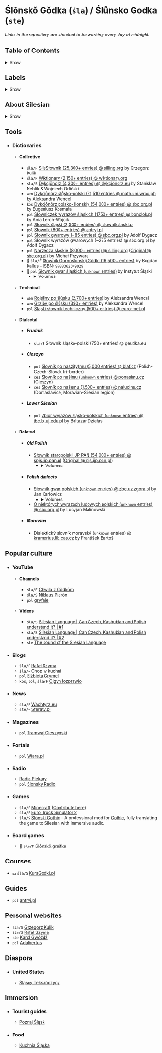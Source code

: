 # Ślōnskŏ Gŏdka (`śla`) / Ślůnsko Godka (`ste`)

###### Links in the repository are checked to be working every day at midnight.

## Table of Contents

<details>

<summary>Show</summary>

- [Table of Contents](#table-of-contents)
- [Labels](#labels)
- [About Silesian](#information)
  - [Briefing](#briefing)
  - [About the language](#about-the-language)
  - [Videos](#videos)
- [Tools](#tools)
  - [Dictionaries](#dictionaries)
    - [Collective](#collective)
    - [Dialectal](#dialectal)
    - [Related](#related)
      - [Old Polish](#old-polish)
      - [Polish](#polish)
      - [Moravian](#moravian)
- [Popular culture](#popular-culture)
  - [YouTube](#youtube)
    - [Channels](#channels)
    - [Videos](#videos)
  - [Blogs](#blogs)
  - [News](#news)
  - [Magazines](#magazines)
  - [Portals](#portals)
  - [Radio](#radio)
  - [Games](#games)
- [Courses](#courses)
- [Guides](#guides)
- [Personal websites](#personal-websites)
- [Diaspora](#diaspora)
  - [United States](#united-states)
- [Immersion](#immersion)
  - [Tourist guides](#tourist-guides)
  - [Food](#food)

</details>

## Labels

<details>

<summary>Show</summary>

- Orthographies
  - `śla` - Ślabikŏrz
    - `śla/F` - Full
    - `śla/S` - Simplified
    - `śla/E` - Extended by custom characters or rules
    - `śla/~` - Ślabikŏrz-esque
  - `ste` - Steuer
    - `ste/~` - Steuer-esque
  - `kos` - Kosmała
  - `wen` - Wencel
  - `pol` - Approximation using Polish orthography
  - `ces` - Approximation using Czech orthography
- Requests
  - `missing` - A given piece of information is missing. (Please help out in locating it)
  - `unknown` - A given piece of information is unknown. (Please help out in finding it out)
- Other
  - 💵 - Paid resource
  - 🧩 - Physical item

</details>

## About Silesian

<details>

<summary>Show</summary>

- ### Briefing

  - Name: **Silesian**, occasionally also called **Upper Silesian**.
  - Codes:
    - ISO 639-3: [`szl`](https://iso639-3.sil.org/code/szl)
    - Glottolog: [`sile1253`](https://glottolog.org/resource/languoid/id/sile1253)
    - ELP: [Upper Silesian](https://www.endangeredlanguages.com/lang/8349)
    - Linguasphere: `53-AAA-cck`, `53-AAA-dam`
  - Family:
    [Lechitic](https://en.wikipedia.org/wiki/Lechitic_languages) <
    [West Slavic](https://en.wikipedia.org/wiki/West_Slavic_languages) <
    [Slavic](https://en.wikipedia.org/wiki/Slavic_languages) <
    [Balto-Slavic](https://en.wikipedia.org/wiki/Balto-Slavic_languages) <
    [Indo-European](https://en.wikipedia.org/wiki/Indo-European_languages)
  - Region: [Silesia](https://en.wikipedia.org/wiki/Silesia)
  - Ethnicity: [Silesians](https://en.wikipedia.org/wiki/Silesians)
  - Native speakers: [500,000](https://stat.gov.pl/download/gfx/portalinformacyjny/pl/defaultaktualnosci/6494/10/1/1/wstepne_wyniki_nsp_2021_w_zakresie_struktury_narodowo-etnicznej_oraz_jezyka_kontaktow_domowych.pdf)
  - Dialects:
    - Upper Silesia
      - Kluczbork <!-- https://en.wikipedia.org/wiki/Kluczbork_Silesian_dialect does not exist yet. -->
      - Opole <!-- https://en.wikipedia.org/wiki/Opole_Silesian_dialect does not exist yet. -->
      - [Niemodlin](https://en.wikipedia.org/wiki/Niemodlin_dialect)
      - [Prudnik](https://en.wikipedia.org/wiki/Prudnik_Silesian_dialect)
      - Gliwice <!-- https://en.wikipedia.org/wiki/Gliwice_dialect does not exist yet. -->
      - [Sułkowice](https://en.wikipedia.org/wiki/Sulkovian_dialect)
      - Borderland Silesian-Lesser Polish <!-- https://en.wikipedia.org/wiki/Borderland_Silesian-Lesser_Polish_dialect does not exist yet. -->
      - Borderland Silesian-Lach <!-- https://en.wikipedia.org/wiki/Borderland_Silesian-Lach_dialect does not exist yet. -->
      - [Cieszyn](https://en.wikipedia.org/wiki/Cieszyn_Silesian_dialect)
      - Jabłonków <!-- https://en.wikipedia.org/wiki/Jabłonków_dialect does not exist yet. -->
    - Lower Silesia
      - [Chwalim](https://en.wikipedia.org/wiki/Chwalim_dialect)
    - Outside Silesia
      - [Texas](https://en.wikipedia.org/wiki/Texan_Silesian) (United States)

- ### About the language

  - [Śląsko godka @ sjikp.us.edu.pl](https://www.sjikp.us.edu.pl/wp-content/uploads/2021/03/e-Godka.pdf)

</details>

## Tools

- ### Dictionaries

  - #### Collective

    <!-- Instructions on how to get the number of entries: -->
    <!-- The front page lets you know. -->
    - `śla/F` [SileSłownik (25,300+ entries) @ silling.org](https://silling.org/slownik/Przodni%C5%8F_str%C5%8Dna) by Grzegorz Kulik
    <!-- You can find out here: https://en.wiktionary.org/wiki/Category:Silesian_lemmas -->
    - `śla/F` [Wiktionary (2,150+ entries) @ wiktionary.org](https://wiktionary.org)
    <!-- You can find out via the sitemap: https://dykcjonorz.eu/wp-sitemap.xml -->
    - `śla/S` [Dykcjōnorz (4,300+ entries) @ dykcjonorz.eu](https://dykcjonorz.eu) by Stanisław Neblik & Wojciech Orliński
    <!-- The book lets you know. -->
    - `wen` [Dykcjůnôrz ślų̊sko-polski (21,510 entries @ math.uni.wroc.pl)](https://www.math.uni.wroc.pl/~wencel/sil/slownik_sp.pdf) by Aleksandra Wencel
    <!-- Checked by hand; scanned the dictionary, picked out the Silesian words, removed duplicates. -->
    - `kos` [Dykcjōnôrz polsko-ślonskiy (54,000+ entries) @ sbc.org.pl](https://sbc.org.pl/dlibra/publication/648390) by Eugeniusz Kosmała
    <!-- Checked by hand; found number of pages, found number of entries per page, summed it all up. -->
    - `pol` [Słowniczek wyrazów śląskich (1750+ entries) @ bonclok.pl](https://bonclok.pl/slowniczek-wyrazow-slaskich.html) by Ania Lerch-Wójcik
    <!-- Checked by hand. -->
    - `pol` [Słownik śląski (2,500+ entries) @ slownikslaski.pl](https://www.slownikslaski.pl/)
    <!-- Checked by hand. -->
    - `pol` [Słownik (800+ entries) @ antryj.pl](https://www.antryj.pl/category/slownik/)
    <!-- Checked by hand. -->
    - `pol` [Słownik gwarowy (~85 entries) @ sbc.org.pl](https://www.sbc.org.pl/dlibra/publication/880766/edition/802420) by Adolf Dygacz
    <!-- Checked by hand. -->
    - `pol` [Słownik wyrazów gwarowych (~275 entries) @ sbc.org.pl](https://www.sbc.org.pl/dlibra/publication/861664/edition/788851) by Adolf Dygacz
    <!-- Imported into GoldenDict and checked the number of articles. -->
    - `pol` [Narzecza śląskie (8,000+ entries) @ silling.org](https://silling.org/slownik-od-przywary-slonsko-polski/) ([Original @ sbc.org.pl](https://sbc.org.pl/dlibra/publication/68791/edition/64871/narzecza-slaskie-napisal-ks-michal-przywara-c-slownik-przywara-michal-1867-1906)) by Michał Przywara
    <!-- Found in descriptions of the product. -->
    - 🧩 `śla/F` [Słownik Gōrnoślōnskij Gŏdki (16,500+ entries)](https://lubimyczytac.pl/ksiazka/4439064/slownik-g-rnosl-nskij-g-dki) by Bogdan Kallus - ISBN: `9788362349029`
    <!-- ❌ Not checked the number of entries. -->
    - 🧩 `pol` [Słownik gwar śląskich (`unknown` entries)](https://instytutslaski.pl/slownik-gwar-slaskich/) by Instytut Śląski
      - <details>

        <summary>Volumes</summary>

        - [Volume 1 (A-Beczka)](https://instytutslaski.pl/ksiegarnia/slownik-gwar-slaskich-tom-1-a-beczka/) - ISBN: `9788371264474`
        - [Volume 2 (Beczkować-Braw)](https://instytutslaski.pl/ksiegarnia/slownik-gwar-slaskich-tom-ii-beczkowac-braw/) - ISBN: `8371261500`
        - [Volume 3 (Brawcowy-Bżdżon)](https://instytutslaski.pl/ksiegarnia/slownik-gwar-slaskich-tom-iii-brawcowy-bzdzon/) - ISBN: `8371261640`
        - [Volume 4 (Cabak-Chwanciaty)](https://instytutslaski.pl/ksiegarnia/slownik-gwar-slaskich-tom-iv-cabak-chwanciaty/) - ISBN: `8371261896`
        - [Volume 5 (Chwańcić (się)-Cyrkać)](https://instytutslaski.pl/ksiegarnia/slownik-gwar-slaskich-tom-v-chwancic-sie-cyrkac/) - ISBN: `8371261918`
        - [Volume 6 (Cyrkarz-Dawny)](https://instytutslaski.pl/ksiegarnia/slownik-gwar-slaskich-tom-vi-cyrkarz-dawny/) - ISBN: `8371262043`
        - [Volume 7 (Dąb-Dozierać)](https://instytutslaski.pl/ksiegarnia/slownik-gwar-slaskich-tom-vii-dab-dozierac/) - ISBN: `8371262051`
        - [Volume 8 (Doznać (się)-Ędyk)](https://instytutslaski.pl/ksiegarnia/slownik-gwar-slaskich-tom-viii/) - ISBN: `8371262140`
        - [Volume 9 (Faber-Gadzior)](https://instytutslaski.pl/ksiegarnia/slownik-gwar-slaskich-tom-ix/) - ISBN: `9788371262296`
        - [Volume 10 (Gadziora-Gościna)](https://instytutslaski.pl/ksiegarnia/slownik-gwar-slaskich-tom-x/) - ISBN: `9788371262395`
        - [Volume 11 (Gościniec-Gźmija)](https://instytutslaski.pl/ksiegarnia/slownik-gwar-slaskich-tom-xi/) - ISBN: `9788371262586`
        - [Volume 12 (Ha-Hyrnie)](https://instytutslaski.pl/ksiegarnia/slownik-gwar-slaskich-t-xii-i-ha-hyrnie/) - ISBN: `9788371262791`
        - `missing` Volume 13 (Hyro-Juzyneczki) - ISBN: `9788371262876`
        - `missing` Volume 14 (K-Klacz) - ISBN: `9788371263101`
        - [Volume 15 (Klacza-Krawatka)](https://instytutslaski.pl/ksiegarnia/slownik-gwar-slaskich-t-xv-klacza-krawatka/) - ISBN: `9788371263217`
        - [Volume 16 (Krawcowa-Kyzia)](https://instytutslaski.pl/ksiegarnia/slownik-gwar-slaskich-t-xvi-krawcowa-kyzia/) - ISBN: `9788371263347`
        - [Volume 17 (La-Łzyczka)](https://instytutslaski.pl/ksiegarnia/slownik-gwar-slaskich-tom-17-la-lzyczka/) - ISBN: `9788371263712`
        - [Volume 18 (Macać (się)-Masywny)](https://instytutslaski.pl/ksiegarnia/slownik-gwar-slaskich-tom-18-macac-sie-masywny/) - ISBN: `9788371264405`

        </details>

  - #### Technical

    <!-- Checked by hand. -->
    - `wen` [Rojśliny po ślų̊sku (2,700+ entries)](https://www.math.uni.wroc.pl/~wencel/sil/rojsliny.pdf) by Aleksandra Wencel
    <!-- Checked by hand. -->
    - `wen` [Grziby po ślų̊sku (390+ entries)](https://www.math.uni.wroc.pl/~wencel/sil/grziby.pdf) by Aleksandra Wencel
    <!-- Checked the number of lines from start to end. -->
    - `pol` [Śląski słownik techniczny (500+ entries) @ euro-met.pl](https://euro-met.pl/informator/slaski-slownik)

  - #### Dialectal

    - ##### Prudnik
 
      <!-- Checked by hand. -->
      - `śla/E` [Słownik śląsko-polski (750+ entries) @ geudka.eu](https://geudka.eu/slownik/)

    - ##### Cieszyn

      <!-- Stated on the page. -->
      - `pol` [Slovník po naszi(y)mu (5,000 entries) @ blaf.cz](http://www.blaf.cz/index.php?body=slovnik) (Polish-Czech-Slovak tri-border)
      <!-- ❌ Not checked the number of entries: The format makes it difficult to check easily, one would have to manually go through it all. -->
      - `ces` [Slovník po našimu (`unknown` entries) @ ponasimu.cz](https://www.ponasimu.cz/slovnik-po-nasimu-cesky/a/) (Cieszyn)
      <!-- Checked by hand, not an exact number by any means. -->
      - `ces` [Slovník po našemu (1,500+ entries) @ nalucine.cz](http://www.nalucine.cz/nlcn/a-te/h-slovni.htm) (Domaslavice, Moravian-Silesian region)
     
    - ##### Lower Silesian
   
      <!-- ❌ Not checked the number of entries. -->
      - `pol` [Zbiór wyrazów śląsko-polskich (`unknown` entries) @ jbc.bj.uj.edu.pl](https://jbc.bj.uj.edu.pl/dlibra/publication/338687/edition/323579) by Baltazar Działas

  - #### Related

    - ##### Old Polish  

      <!-- Found at: https://www.jezyk-polski.pl/index.php/jp/article/view/556 -->
      - [Słownik staropolski IJP PAN (54,000+ entries) @ spjs.ijp.pan.pl](https://spjs.ijp.pan.pl/ukladSlownik/index) ([Original @ pjs.ijp.pan.pl](https://pjs.ijp.pan.pl/sstp.html))
        - <details>

          <summary>Volumes</summary>

          - [Volume 1 (A-Ćwirtnia)](https://pjs.ijp.pan.pl/Sstp/t1.pdf)
          - [Volume 2 (Da-Hynszta)](https://pjs.ijp.pan.pl/Sstp/t2.pdf)
          - [Volume 3 (I-Kwitować)](https://pjs.ijp.pan.pl/Sstp/t3.pdf)
          - [Volume 4 (La-Mżyć)](https://pjs.ijp.pan.pl/Sstp/t4.pdf)
          - [Volume 5 (Na-Ówdzie)](https://pjs.ijp.pan.pl/Sstp/t5.pdf)
          - [Volume 6 (Pacha-Pożżenie)](https://pjs.ijp.pan.pl/Sstp/t6.pdf)
          - [Volume 7 (Póć-Rozproszyć)](https://pjs.ijp.pan.pl/Sstp/t7.pdf)
          - [Volume 8 (Rozpróchnieć-Szyszki)](https://pjs.ijp.pan.pl/Sstp/t8.pdf)
          - [Volume 9 (Ściadły-Używowanie)](https://pjs.ijp.pan.pl/Sstp/t9.pdf)
          - [Volume 10 (W-Wżgim)](https://pjs.ijp.pan.pl/Sstp/t10.pdf)
          - [Volume 11 (Z-Żżenie)](https://pjs.ijp.pan.pl/Sstp/t11.pdf)

          </details>

    - ##### Polish dialects
   
      <!-- ❌ Not checked the number of entries. -->
      - [Słownik gwar polskich (`unknown` entries) @ zbc.uz.zgora.pl](https://zbc.uz.zgora.pl/dlibra/publication/9017) by Jan Karłowicz
        - <details>

          <summary>Volumes</summary>

          - [Volume 1 (A-E)](https://zbc.uz.zgora.pl/dlibra/publication/9018/edition/8866)
          - [Volume 2 (F-K)](https://zbc.uz.zgora.pl/dlibra/publication/9019/edition/8867)
          - [Volume 3 (L-O)](https://zbc.uz.zgora.pl/dlibra/publication/9020/edition/8868)
          - [Volume 4 (P)](https://zbc.uz.zgora.pl/dlibra/publication/9037/edition/8886)
          - [Volume 5 (R, S, Ś, T)](https://zbc.uz.zgora.pl/dlibra/publication/9038/edition/8887)
          - [Volume 6 (U-Ż)](https://zbc.uz.zgora.pl/dlibra/publication/9039/edition/8888)

          </details>
      <!-- ❌ Not checked the number of entries. -->
      - [O niektórych wyrazach ludowych polskich (`unknown` entries) @ sbc.org.pl](https://sbc.org.pl/Content/608888/PDF/ii18929-0000-00-0001.pdf) by Lucyjan Malinowski
     
    - ##### Moravian
 
      <!-- ❌ Not checked the number of entries. -->
      - [Dialektický slovník moravský (`unknown` entries) @ kramerius.lib.cas.cz](https://kramerius.lib.cas.cz/view/uuid:6dc77a44-b675-4767-a183-d2e0a66b05b7) by František Bartoš

## Popular culture

- ### YouTube

  - #### Channels

    - `śla/F` [Chwila z Gŏdkōm](https://www.youtube.com/c/ChwilaZG%C5%8Fdk%C5%8Dm)
    - `śla/S` [Niklaus Pierōn](https://www.youtube.com/@NiklausPieron)
    - `pol` [gryfnie](https://www.youtube.com/@gryfnie)
 
  - #### Videos
  
    - `śla/S` [Silesian Language | Can Czech, Kashubian and Polish understand it? | #1](https://www.youtube.com/watch?v=IUJLLtMrmCg)
    - `śla/S` [Silesian Language | Can Czech, Kashubian and Polish understand it? | #2](https://www.youtube.com/watch?v=-3OZLAnSB_c)
    - `ste` [The sound of the Silesian Language](https://www.youtube.com/watch?v=5TvH8ijBOl4)

- ### Blogs

  - `śla/F` [Rafał Szyma](https://oschl.wordpress.com/)
  - `śla/~` [Chop w kuchni](https://chopwkuchni.pl/)
  - `pol` [Elżbieta Grymel](https://elzbietagrymel.art/)
  - `kos`, `pol`, `śla/F` [Ojgyn łozprawio](https://ojgyn.blogspot.com/)
 
- ### News

  - `śla/F` [Wachtyrz.eu](https://wachtyrz.eu/)
  - `ste/~` [Sferatv.pl](https://sferatv.pl/informacje-po-slasku)
 
- ### Magazines

  - `pol` [Tramwaj Cieszyński](https://tramwajcieszynski.pl/?s=Lato%C5%9B)
 
- ### Portals

  - `pol` [Wiara.pl](https://kultura.wiara.pl/Rozmaitosci/Slaskie_klimaty)

- ### Radio

  - [Radio Piekary](https://radiopiekary.pl/)
  - `pol` [Slonsky Radio](https://slonskyradio.eu/)
 
- ### Games

  - `śla/F` [Minecraft](https://www.minecraft.net/en-us) ([Contribute here](https://crowdin.com/project/minecraft))
  - `śla/F` [Euro Truck Simulator 2](https://eurotrucksimulator2.com/)
  - `śla/S` [Ślōnski Gothic](https://slaskigothic.pl/) - A professional mod for [Gothic](https://en.wikipedia.org/wiki/Gothic_(video_game)), fully translating the game to Silesian with immersive audio.

- ### Board games

  - 🧩 `śla/F` [Ślōnskŏ grajfka](https://qdizajn.pl/produkt/gra-planszowa-slonsko-grajfka/)

## Courses

- 💵 `śla/S` [KursGodki.pl](https://www.kursgodki.pl/)

## Guides

- `pol` [antryj.pl](https://www.antryj.pl/)

## Personal websites

- `śla/S` [Grzegorz Kulik](https://grzegorzkulik.pl/)
- `śla/S` [Rafał Szyma](https://szyma.art/)
- `ste` [Karol Gwóźdź](https://karolgwozdz.com/bio.php)
- `pol` [Adalbertus](http://www.adalbertus.katowice.opoka.org.pl/slonsk.html)

## Diaspora

- ### United States

  - [Śląscy Teksańczycy](https://slask-texas.org/pl/)

## Immersion

- ### Tourist guides

  - [Poznaj Śląsk](https://www.poznaj-slask.pl/)
 
- ### Food

  - [Kuchnia Śląska](https://www.kuchnia-slaska.pl/)
